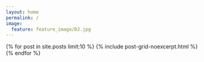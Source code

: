 ```yaml
---
layout: home
permalink: /
image:
  feature: feature_image/DJ.jpg
---
```



<div class="tiles">
{% for post in site.posts limit:10 %}
  {% include post-grid-noexcerpt.html %}
{% endfor %}
</div><!-- /.tiles -->




